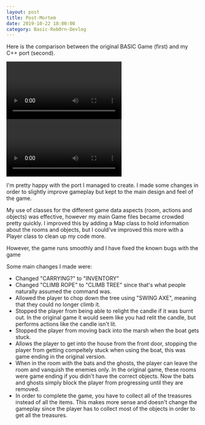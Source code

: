 ```yaml
---
layout: post
title: Post-Mortem
date: 2019-10-22 18:00:00
category: Basic-Reb0rn-Devlog
---
```


Here is the comparison between the original BASIC Game (first) and my C++ port (second).

<video controls>
  <source src="{{ site.baseurl }}/assets/Blog/BasicRebornDevlog/BASIC Gameplay.mp4" type="video/mp4">
</video>

<video controls>
  <source src="{{ site.baseurl }}/assets/Blog/BasicRebornDevlog/C++ Port Gameplay.mp4" type="video/mp4">
</video>

I'm pretty happy with the port I managed to create. I made some changes in order to slightly improve gameplay but kept to the main design and feel of the game.

My use of classes for the different game data aspects (room, actions and objects) was effective, however my main Game files became crowded pretty quickly. I improved this by adding a Map class to hold information about the rooms and objects, but I could've improved this more with a Player class to clean up my code more.

However, the game runs smoothly and I have fixed the known bugs with the game

Some main changes I made were:
* Changed "CARRYING?" to "INVENTORY"
* Changed "CLIMB ROPE" to "CLIMB TREE" since that's what people naturally assumed the command was.
* Allowed the player to chop down the tree using "SWING AXE", meaning that they could no longer climb it.
* Stopped the player from being able to relight the candle if it was burnt out. In the original game it would seem like you had relit the candle, but performs actions like the candle isn't lit.
* Stopped the player from moving back into the marsh when the boat gets stuck.
* Allows the player to get into the house from the front door, stopping the player from getting compeltely stuck when using the boat, this was game ending in the original version.
* When in the room with the bats and the ghosts, the player can leave the room and vanquish the enemies only. In the original game, these rooms were game ending if you didn't have the correct objects. Now the bats and ghosts simply block the player from progressing until they are removed.
* In order to complete the game, you have to collect all of the treasures instead of all the items. This makes more sense and doesn't change the gameplay since the player has to collect most of the objects in order to get all the treasures.
